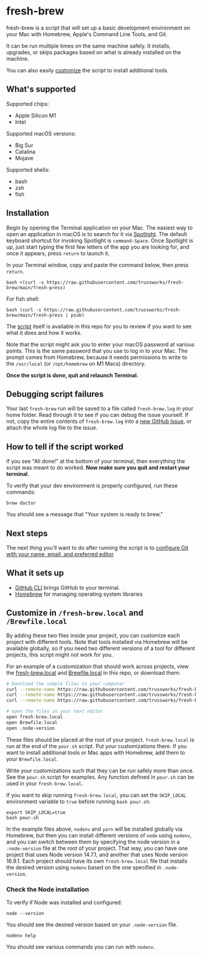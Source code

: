# fresh-brew

fresh-brew is a script that will set up a basic development environment on your
Mac with Homebrew, Apple's Command Line Tools, and Git.

It can be run multiple times on the same machine safely. It installs,
upgrades, or skips packages based on what is already installed on the machine.

You can also easily [customize](#customize-in-fresh-brewlocal-and-brewfilelocal)
the script to install additional tools.

## What's supported

Supported chips:

- Apple Silicon M1
- Intel

Supported macOS versions:

- Big Sur
- Catalina
- Mojave

Supported shells:

- bash
- zsh
- fish

## Installation

Begin by opening the Terminal application on your Mac. The easiest way to open
an application in macOS is to search for it via [Spotlight]. The default
keyboard shortcut for invoking Spotlight is `command-Space`. Once Spotlight
is up, just start typing the first few letters of the app you are looking for,
and once it appears, press `return` to launch it.

In your Terminal window, copy and paste the command below, then press `return`.

```shell
bash <(curl -s https://raw.githubusercontent.com/trussworks/fresh-brew/main/fresh-press)
```

For fish shell:
```shell
bash (curl -s https://raw.githubusercontent.com/trussworks/fresh-brew/main/fresh-press | psub)
```

The [script](https://github.com/trussworks/fresh-brew/blob/main/pour.sh) itself is
available in this repo for you to review if you want to see what it does
and how it works.

Note that the script might ask you to enter your macOS password at various
points. This is the same password that you use to log in to your Mac. The
prompt comes from Homebrew, because it needs permissions to write to the
`/usr/local` (or `/opt/homebrew` on M1 Macs) directory.

**Once the script is done, quit and relaunch Terminal.**

[spotlight]: https://support.apple.com/en-us/HT204014

## Debugging script failures

Your last `fresh-brew` run will be saved to a file called `fresh-brew.log` in your home
folder. Read through it to see if you can debug the issue yourself. If not,
copy the entire contents of `fresh-brew.log` into a
[new GitHub Issue](https://github.com/trussworks/fresh-brew/issues/new), or attach the whole log file to the issue.

## How to tell if the script worked

If you see "All done!" at the bottom of your terminal, then everything the
script was meant to do worked. **Now make sure you quit and restart your terminal.**

To verify that your dev environment is properly configured, run these commands:

```shell
brew doctor
```

You should see a message that "Your system is ready to brew."

## Next steps

The next thing you'll want to do after running the script is to [configure Git with your name, email, and preferred editor](https://www.moncefbelyamani.com/first-things-to-configure-before-using-git/).

## What it sets up

- [GitHub CLI] brings GitHub to your terminal.
- [Homebrew] for managing operating system libraries

[github cli]: https://cli.github.com
[homebrew]: http://brew.sh/
[Nodenv]: https://github.com/nodenv/nodenv
[yarn]: https://yarnpkg.com

## Customize in `/fresh-brew.local` and `/Brewfile.local`

By adding these two files inside your project, you can customize each project
with different tools. Note that tools installed via Homebrew will be available
globally, so if you need two different versions of a tool for different projects,
this script might not work for you.

For an example of a customization that should work across projects, view the
[fresh-brew.local](https://github.com/trussworks/fresh-brew/blob/main/fresh-brew.local)
and [Brewfile.local](https://github.com/trussworks/fresh-brew/blob/main/Brewfile.local)
in this repo, or download them:

```sh
# Download the sample files to your computer
curl --remote-name https://raw.githubusercontent.com/trussworks/fresh-brew/main/fresh-brew.local
curl --remote-name https://raw.githubusercontent.com/trussworks/fresh-brew/main/Brewfile.local
curl --remote-name https://raw.githubusercontent.com/trussworks/fresh-brew/main/.node-version

# open the files in your text editor
open fresh-brew.local
open Brewfile.local
open .node-version
```

These files should be placed at the root of your project.
`fresh-brew.local` is run at the end of the `pour.sh` script.
Put your customizations there. If you want to install additional
tools or Mac apps with Homebrew, add them to your `Brewfile.local`.

Write your customizations such that they can be run safely more than once.
See the `pour.sh` script for examples. Any function defined in `pour.sh` can be
used in your `fresh-brew.local`.

If you want to skip running `fresh-brew.local`, you can set the `SKIP_LOCAL`
environment variable to `true` before running `bash pour.sh`:

```shell
export SKIP_LOCAL=true
bash pour.sh
```

In the example files above, `nodenv` and `yarn` will be installed globally via
Homebrew, but then you can install different versions of `node` using `nodenv`,
and you can switch between them by specifying the node version in a `.node-version`
file at the root of your project. That way, you can have one project that uses
Node version 14.7.1, and another that uses Node version 16.9.1. Each project should
have its own `fresh-brew.local` file that installs the desired version using
`nodenv` based on the one specified in `.node-version`.

### Check the Node installation

To verify if Node was installed and configured:

```shell
node --version
```
You should see the desired version based on your `.node-version` file.

```shell
nodenv help
```
You should see various commands you can run with `nodenv`.
